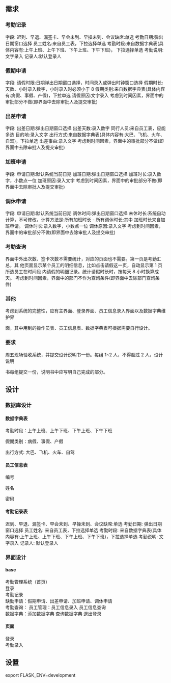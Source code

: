## 需求

### 考勤记录

字段:
迟到、早退、漏签卡、早会未到、早操未到、会议缺席:单选
考勤日期:弹出日期窗口选择
员工姓名:来自员工表，下拉选择单选
考勤时段:来自数据字典表(具体内容有:上午上班、上午下班、下午上班、下午下班)，
下拉选择单选
考勤说明:文字录入
记录人:默认登录人

### 假期申请

字段:
请假时限:日期弹出日期窗口选择，时间录入或弹出时钟窗口选择
假期时长:天数、小时录入数字，小时录入时必须小于 8
假期类别:来自数据字典表(具体内容有:病假、事假、产假)，下拉单选
请假原因:文字录入
考虑到时间因素，界面中的审批部分不做(即界面中去除审批人及提交审批)

### 出差申请

字段:
出差日期:弹出日期窗口选择
出差天数:录入数字
同行人员:来自员工表，应能多选
目的地:录入文字
出行方式:来自数据字典表(具体内容有:大巴、飞机、火车、自驾)，下拉单选
出差事由:录入文字
考虑到时间因素，界面中的审批部分不做(即界面中去除审批人及提交审批)

### 加班申请

字段:
申请日期:默认系统当前日期
加班日期:弹出日期窗口选择
加班时长:录入数字，小数点一位
加班原因:录入文字
考虑到时间因素，界面中的审批部分不做(即界面中去除审批人及提交审批)

### 调休申请

字段:
申请日期:默认系统当前日期
调休时间:弹出日期窗口选择
未休时长:系统自动计算，不可修改，计算方法是:所有加班时长 - 所有调休时长;其中
加班时长来自加班申请。
调休时长:录入数字，小数点一位
调休原因:录入文字
考虑到时间因素，界面中的审批部分不做(即界面中去除审批人及提交审批)

### 考勤查询

界面中外出次数、签卡次数不需要统计，对应的页面也不需要。第一页是考勤汇总，其
他页面显示某个员工的明细信息，比如点击请假这一页，自动显示第 1 页所选员工在时间段
内请假的明细记录。统计请假时长时，按每天 8 小时换算成天。
考虑到时间因素，界面中的部门不作为查询条件(即界面中去除部门查询条件)

### 其他

考虑到系统的完整性，应有主界面、登录界面、员工信息录入界面以及数据字典维护界 

面，其中用到的操作员表、员工信息表、数据字典表可根据需要自行设计。 

### 要求

周五现场验收系统，并提交设计说明书一份。每组 1~2 人，不得超过 2 人，设计说明 

书每组提交一份，说明书中应写明自己完成的部分。 



## 设计

### 数据库设计

#### 数据字典表

考勤时段：上午上班、上午下班、下午上班、下午下班

假期类别：病假、事假、产假

出行方式: 大巴、飞机、火车、自驾

#### 员工信息表

编号

姓名

密码

#### 考勤记录表

迟到、早退、漏签卡、早会未到、早操未到、会议缺席:单选
考勤日期: 弹出日期窗口选择
员工姓名: 来自员工表，下拉选择单选
考勤时段: 来自数据字典表(具体内容有:上午上班、上午下班、下午上班、下午下班)，下拉选择单选
考勤说明: 文字录入
记录人: 默认登录人

### 界面设计
#### base
考勤管理系统（首页）  
登录  
考勤记录  
缺勤申请：假期申请、出差申请、加班申请、调休申请  
考勤查询： 
员工管理：员工信息录入 员工信息查询  
数据字典：添加数据字典 查询数据字典
退出登录

#### 页面
登录  
考勤录入


## 设置
export FLASK_ENV=development
